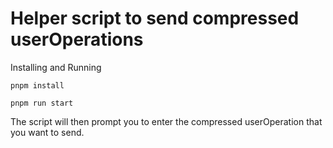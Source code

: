 # Helper script to send compressed userOperations

Installing and Running

```base
pnpm install

pnpm run start
```

The script will then prompt you to enter the compressed userOperation that you want to send.
